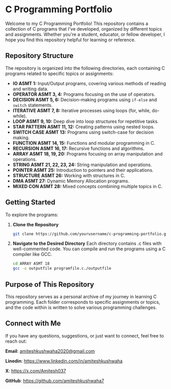 # C Programming Portfolio

Welcome to my C Programming Portfolio! This repository contains a collection of C programs that I've developed, organized by different topics and assignments. Whether you're a student, educator, or fellow developer, I hope you find this repository helpful for learning or reference.

## Repository Structure

The repository is organized into the following directories, each containing C programs related to specific topics or assignments:

- **IO ASMT 1:** Input/Output programs, covering various methods of reading and writing data.
- **OPERATOR ASMT 3, 4:** Programs focusing on the use of operators.
- **DECISION ASMT 5, 6:** Decision-making programs using `if-else` and `switch` statements.
- **ITERATIVE ASMT 7, 8:** Iterative processes using loops (for, while, do-while).
- **LOOP ASMT 9, 10:** Deep dive into loop structures for repetitive tasks.
- **STAR PATTERN ASMT 11, 12:** Creating patterns using nested loops.
- **SWITCH CASE ASMT 13:** Programs using switch-case for decision making.
- **FUNCTION ASMT 14, 15:** Functions and modular programming in C.
- **RECURSION ASMT 16, 17:** Recursive functions and algorithms.
- **ARRAY ASMT 18, 19, 20:** Programs focusing on array manipulation and operations.
- **STRING ASMT 21, 22, 23, 24:** String manipulation and operations.
- **POINTER ASMT 25:** Introduction to pointers and their applications.
- **STRUCTURE ASMT 26:** Working with structures in C.
- **DMA ASMT 27:** Dynamic Memory Allocation programs.
- **MIXED CON ASMT 28:** Mixed concepts combining multiple topics in C.

## Getting Started

To explore the programs:

1. **Clone the Repository**  
   ```bash
   git clone https://github.com/yourusername/c-programming-portfolio.git


1. **Navigate to the Desired Directory**
   Each directory contains .c files with well-commented code. You can compile and run the programs using a C compiler like GCC.
   ```bash
   cd ARRAY ASMT 18
   gcc -o outputfile programfile.c./outputfile

## Purpose of This Repository
This repository serves as a personal archive of my journey in learning C programming. Each folder corresponds to specific assignments or topics, and the code within is written to solve various programming challenges.

 ## Connect with Me
 If you have any questions, suggestions, or just want to connect, feel free to reach out:

**Email**: amiteshkushwaha2020@gmail.com

**Linedin**: https://www.linkedin.com/in/amiteshkushwaha

**X**: https://x.com/Amitesh037

**GitHub**: https://github.com/amiteshkushwaha7
   
